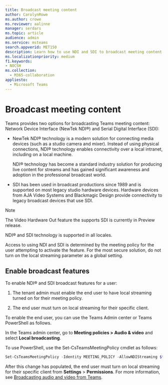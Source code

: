 ```yaml
---
title: Broadcast meeting content
author: CarolynRowe
ms.author: crowe
ms.reviewer: aalinne
manager: serdars
ms.topic: article
audience: admin
ms.service: msteams
search.appverid: MET150
description: Learn how to use NDI and SDI to broadcast meeting content in Microsoft Teams.
ms.localizationpriority: medium
f1.keywords:
- NOCSH
ms.collection: 
  - M365-collaboration
appliesto: 
  - Microsoft Teams
---
```


# Broadcast meeting content 



Teams provides two options for broadcasting Teams meeting content: Network Device Interface (NewTek NDI®) and Serial Digital Interface (SDI):

- NewTek NDI® technology is a modern solution for connecting media devices (such as a studio camera and mixer). Instead of using physical connections, NDI® technology enables connectivity over a local intranet, including on a local machine.

  NDI® technology has become a standard industry solution for producing live content for streams and has gained significant awareness and adoption in the professional broadcast world.

- SDI has been used in broadcast productions since 1989 and is supported on most legacy studio hardware devices. Hardware devices from AJA Video Systems and Blackmagic Design provide connectivity to legacy broadcast devices that use SDI.

> [!NOTE]
> The Video Hardware Out feature the supports SDI is currently in Preview release.

NDI® and SDI technology is supported in all locales.

Access to using NDI and SDI is determined by the meeting policy for the user attempting to activate the feature. For the most secure solution, do not turn on the local streaming parameter as a global setting.


## Enable broadcast features

To enable NDI® and SDI broadcast features for a user:

1. The tenant admin must enable the end user to have local streaming turned on for their meeting policy. 

2. The end user must turn on local streaming for their specific client.


To enable the end user, you can use the Teams Admin center or Teams PowerShell as follows.

In the Teams admin center, go to **Meeting policies > Audio & video** and select **Local broadcasting**.

To use PowerShell, use the Set-CsTeamsMeetingPolicy cmdlet as follows:

```PowerShell
Set-CsTeamsMeetingPolicy -Identity MEETING_POLICY -AllowNDIStreaming $true
```

After this change has populated, the end user must turn on local streaming for their specific client from **Settings** > **Permissions**. For more information, see [Broadcasting audio and video from Teams](https://support.microsoft.com/office/broadcasting-audio-and-video-from-teams-with-ndi-technology-e91a0adb-96b9-4dca-a2cd-07181276afa3).





